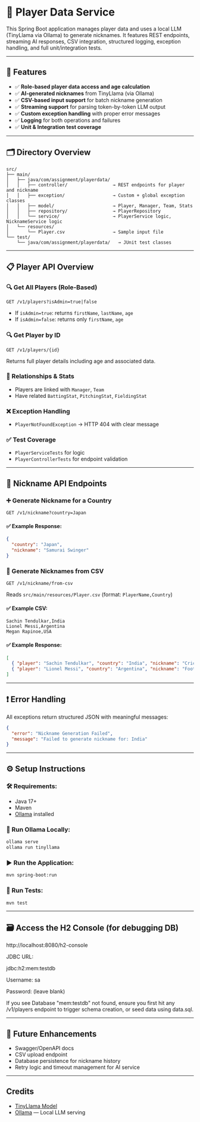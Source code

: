 # 🧢 Player Data Service

This Spring Boot application manages player data and uses a local LLM (TinyLlama via Ollama) to generate nicknames. It features REST endpoints, streaming AI responses, CSV integration, structured logging, exception handling, and full unit/integration tests.

---

## 🚀 Features
- ✅ **Role-based player data access and age calculation**
- ✅ **AI-generated nicknames** from TinyLlama (via Ollama)
- ✅ **CSV-based input support** for batch nickname generation
- ✅ **Streaming support** for parsing token-by-token LLM output
- ✅ **Custom exception handling** with proper error messages
- ✅ **Logging** for both operations and failures
- ✅ **Unit & Integration test coverage**

---

## 🗂 Directory Overview

```
src/
├── main/
│   ├── java/com/assignment/playerdata/                        
│   │   ├── controller/                 → REST endpoints for player and nickname
│   │   ├── exception/                  → Custom + global exception classes
│   │   ├── model/                      → Player, Manager, Team, Stats
│   │   ├── repository/                 → PlayerRepository
│   │   └── service/                    → PlayerService logic, NicknameService logic
│   └── resources/
│       └── Player.csv                  → Sample input file
└── test/
    └── java/com/assignment/playerdata/   → JUnit test classes
```

---

## 📋 Player API Overview

### 🔍 Get All Players (Role-Based)
```
GET /v1/players?isAdmin=true|false
```
- If `isAdmin=true`: returns `firstName`, `lastName`, `age`
- If `isAdmin=false`: returns only `firstName`, `age`

### 🔍 Get Player by ID
```
GET /v1/players/{id}
```
Returns full player details including age and associated data.

### 🔁 Relationships & Stats
- Players are linked with `Manager`, `Team`
- Have related `BattingStat`, `PitchingStat`, `FieldingStat`

### ❌ Exception Handling
- `PlayerNotFoundException` → HTTP 404 with clear message

### ✅ Test Coverage
- `PlayerServiceTests` for logic
- `PlayerControllerTests` for endpoint validation

---

## 📡 Nickname API Endpoints

### ➕ Generate Nickname for a Country
```
GET /v1/nickname?country=Japan
```
#### ✅ Example Response:
```json
{
  "country": "Japan",
  "nickname": "Samurai Swinger"
}
```

### 📄 Generate Nicknames from CSV
```
GET /v1/nickname/from-csv
```
Reads `src/main/resources/Player.csv` (format: `PlayerName,Country`)

#### ✅ Example CSV:
```csv
Sachin Tendulkar,India
Lionel Messi,Argentina
Megan Rapinoe,USA
```

#### ✅ Example Response:
```json
[
  { "player": "Sachin Tendulkar", "country": "India", "nickname": "Cricket Commander" },
  { "player": "Lionel Messi", "country": "Argentina", "nickname": "Football Fantasma" }
]
```

---

## ❗ Error Handling
All exceptions return structured JSON with meaningful messages:
```json
{
  "error": "Nickname Generation Failed",
  "message": "Failed to generate nickname for: India"
}
```

---

## ⚙️ Setup Instructions

### 🛠 Requirements:
- Java 17+
- Maven
- [Ollama](https://ollama.com) installed

### 🔧 Run Ollama Locally:
```bash
ollama serve
ollama run tinyllama
```

### ▶️ Run the Application:
```bash
mvn spring-boot:run
```

### 🧪 Run Tests:
```bash
mvn test
```

---
## 🗃 Access the H2 Console (for debugging DB)

http://localhost:8080/h2-console

JDBC URL:

jdbc:h2:mem:testdb

Username: sa

Password: (leave blank)

If you see Database "mem:testdb" not found, ensure you first hit any /v1/players endpoint to trigger schema creation, or seed data using data.sql.


---
## 🔮 Future Enhancements
- Swagger/OpenAPI docs
- CSV upload endpoint
- Database persistence for nickname history
- Retry logic and timeout management for AI service

---

## Credits
- [TinyLlama Model](https://huggingface.co/cerebras/TinyLlama-1.1B-Chat-v1.0)
- [Ollama](https://ollama.com) — Local LLM serving

